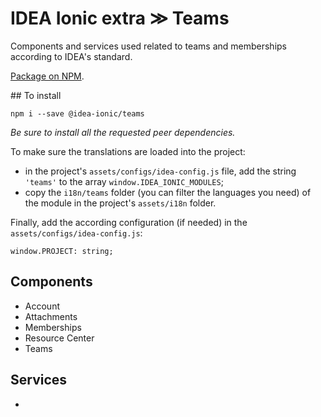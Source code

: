 # IDEA Ionic extra ≫ Teams

Components and services used related to teams and memberships according to IDEA's standard.

[Package on NPM](https://www.npmjs.com/package/@idea-ionic/teams).

## To install

```
npm i --save @idea-ionic/teams
```

_Be sure to install all the requested peer dependencies._

To make sure the translations are loaded into the project:

- in the project's `assets/configs/idea-config.js` file, add the string `'teams'` to the array `window.IDEA_IONIC_MODULES`;
- copy the `i18n/teams` folder (you can filter the languages you need) of the module in the project's `assets/i18n` folder.

Finally, add the according configuration (if needed) in the `assets/configs/idea-config.js`:

```
window.PROJECT: string;
```

## Components

- Account
- Attachments
- Memberships
- Resource Center
- Teams

## Services

-
